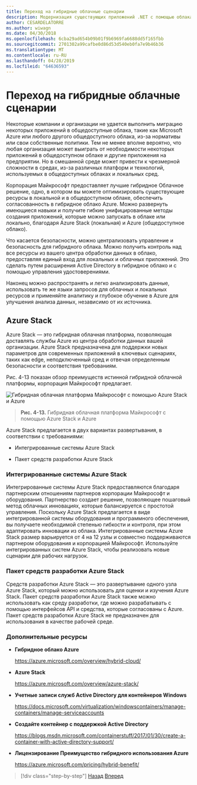 ```yaml
---
title: Переход на гибридные облачные сценарии
description: Модернизация существующих приложений .NET с помощью облака Azure и Windows контейнерах | Перенос в гибридных облачных сценариев
author: CESARDELATORRE
ms.author: wiwagn
ms.date: 04/30/2018
ms.openlocfilehash: 6cba29ad654b09b01f9b6969fa6688dd5f165fbb
ms.sourcegitcommit: 2701302a99cafbe0d86d53d540eb0fa7e9b46b36
ms.translationtype: MT
ms.contentlocale: ru-RU
ms.lasthandoff: 04/28/2019
ms.locfileid: "64636593"
---
```

# <a name="migrate-to-hybrid-cloud-scenarios"></a>Переход на гибридные облачные сценарии

Некоторые компании и организации не удается выполнить миграцию некоторых приложений в общедоступные облака, такие как Microsoft Azure или любого другого общедоступного облака, из-за нормативы или свои собственные политики. Тем не менее вполне вероятно, что любая организация может выиграть от необходимости некоторых приложений в общедоступном облаке и другие приложения на предприятии. Но в смешанной среде может привести к чрезмерной сложности в средах, из-за различных платформ и технологий, используемых в общедоступных облаках и локальных сред.

Корпорация Майкрософт предоставляет лучшие гибридное Облачное решение, одно, в котором вы можете оптимизировать существующие ресурсы в локальной и в общедоступном облаке, обеспечить согласованность в гибридное облако Azure. Можно развернуть имеющиеся навыки и получите гибкие унифицированные методы создания приложений, которые можно запускать в облаке или локально, благодаря Azure Stack (локальная) и Azure (общедоступное облако).

Что касается безопасности, можно централизовать управление и безопасность для гибридного облака. Можно получить контроль над все ресурсы из вашего центра обработки данных в облако, предоставляя единый вход для локальных и облачных приложений. Это сделать путем расширения Active Directory в гибридное облако и с помощью управления удостоверениями.

Наконец можно распространять и легко анализировать данные, использовать те же языки запросов для облачных и локальных ресурсов и применяйте аналитику и глубокое обучение в Azure для улучшения анализа данных, независимо от их источника.

## <a name="azure-stack"></a>Azure Stack

Azure Stack — это гибридная облачная платформа, позволяющая доставлять службы Azure из центра обработки данных вашей организации. Azure Stack предназначена для поддержки новых параметров для современных приложений в ключевых сценариях, таких как edge, неподключенный сред и отвечая определенным безопасности и соответствия требованиям.

Рис. 4-13 показан обзор преимуществ истинной гибридной облачной платформы, корпорация Майкрософт предлагает.

![Гибридная облачная платформа Майкрософт с помощью Azure Stack и Azure](./media/image13.jpg)

> **Рис. 4-13.** Гибридная облачная платформа Майкрософт с помощью Azure Stack и Azure

Azure Stack предлагается в двух вариантах развертывания, в соответствии с требованиями:

- Интегрированные системы Azure Stack

- Пакет средств разработки Azure Stack

### <a name="azure-stack-integrated-systems"></a>Интегрированные системы Azure Stack

Интегрированные системы Azure Stack предоставляются благодаря партнерским отношениям партнеров корпорации Майкрософт и оборудования. Партнерство создает решение, позволяющее пошаговый метод облачных инновациях, которые балансируется с простотой управления. Поскольку Azure Stack предлагается в виде интегрированной системы оборудования и программного обеспечения, вы получаете необходимой степенью гибкости и контроля, при этом адаптировать инновации из облака. Интегрированные системы Azure Stack размер варьируется от 4 на 12 узлы и совместно поддерживаются партнером оборудования и корпорацией Майкрософт. Используйте интегрированных систем Azure Stack, чтобы реализовать новые сценарии для рабочих нагрузок.

### <a name="azure-stack-development-kit"></a>Пакет средств разработки Azure Stack

Средств разработки Azure Stack — это развертывание одного узла Azure Stack, который можно использовать для оценки и изучения Azure Stack. Пакет средств разработки Azure Stack также можно использовать как среду разработки, где можно разрабатывать с помощью интерфейсов API и средства, которые согласованы с Azure. Пакет средств разработки Azure Stack не предназначен для использования в качестве рабочей среде.

### <a name="additional-resources"></a>Дополнительные ресурсы

- **Гибридное облако Azure**

    <https://azure.microsoft.com/overview/hybrid-cloud/>

- **Azure Stack**

    <https://azure.microsoft.com/overview/azure-stack/>

- **Учетные записи служб Active Directory для контейнеров Windows**

    <https://docs.microsoft.com/virtualization/windowscontainers/manage-containers/manage-serviceaccounts>

- **Создайте контейнер с поддержкой Active Directory**

    <https://blogs.msdn.microsoft.com/containerstuff/2017/01/30/create-a-container-with-active-directory-support/>

- **Лицензирование Преимущество гибридного использования Azure**

    <https://azure.microsoft.com/pricing/hybrid-benefit/>

>[!div class="step-by-step"]
>[Назад](modernize-your-apps-lifecycle-with-ci-cd-pipelines-and-devops-tools-in-the-cloud.md)
>[Вперед](../walkthroughs-technical-get-started-overview.md)
